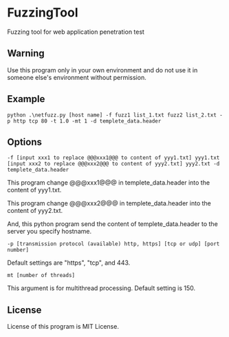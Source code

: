 # FuzzingTool
Fuzzing tool for web application penetration test

## Warning

Use this program only in your own environment and do not use it in someone else's environment without permission.


## Example

```
python .\netfuzz.py [host name] -f fuzz1 list_1.txt fuzz2 list_2.txt -p http tcp 80 -t 1.0 -mt 1 -d templete_data.header
```

## Options

`-f [input xxx1 to replace @@@xxx1@@@ to content of yyy1.txt] yyy1.txt [input xxx2 to replace @@@xxx2@@@ to content of yyy2.txt] yyy2.txt -d templete_data.header`

This program change @@@xxx1@@@ in templete_data.header into the content of yyy1.txt.

This program change @@@xxx2@@@ in templete_data.header into the content of yyy2.txt.

And, this python program send the content of templete_data.header to the server you specify hostname.

`-p [transmission protocol (available) http, https] [tcp or udp] [port number]`

Default settings are "https", "tcp", and 443.

`mt [number of threads]`

This argument is for multithread processing. Default setting is 150.




## License

License of this program is MIT License.
